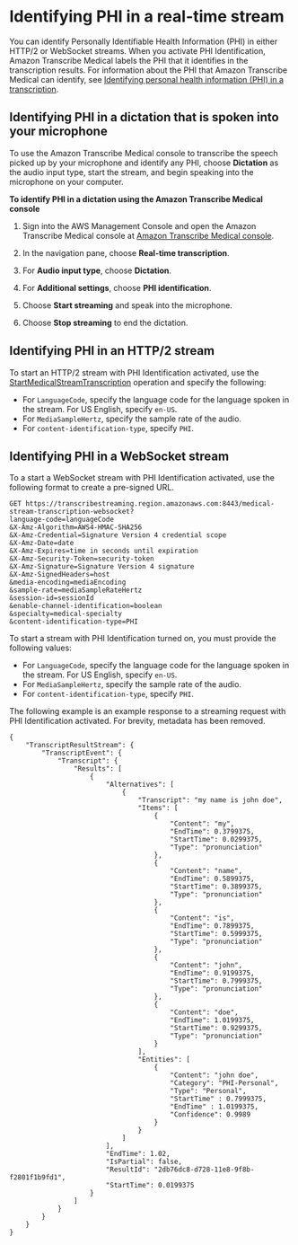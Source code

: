 # Identifying PHI in a real\-time stream<a name="phi-id-stream"></a>

You can identify Personally Identifiable Health Information \(PHI\) in either HTTP/2 or WebSocket streams\. When you activate PHI Identification, Amazon Transcribe Medical labels the PHI that it identifies in the transcription results\. For information about the PHI that Amazon Transcribe Medical can identify, see [Identifying personal health information \(PHI\) in a transcription](phi-id.md)\. 



## Identifying PHI in a dictation that is spoken into your microphone<a name="console-stream-phi"></a>

To use the Amazon Transcribe Medical console to transcribe the speech picked up by your microphone and identify any PHI, choose **Dictation** as the audio input type, start the stream, and begin speaking into the microphone on your computer\.

**To identify PHI in a dictation using the Amazon Transcribe Medical console**

1. Sign into the AWS Management Console and open the Amazon Transcribe Medical console at [Amazon Transcribe Medical console](https://console.aws.amazon.com/transcribe/)\.

1. In the navigation pane, choose **Real\-time transcription**\.

1. For **Audio input type**, choose **Dictation**\.

1. For **Additional settings**, choose **PHI identification**\.

1. Choose **Start streaming** and speak into the microphone\.

1. Choose **Stop streaming** to end the dictation\.

## Identifying PHI in an HTTP/2 stream<a name="http2-stream-phi"></a>

To start an HTTP/2 stream with PHI Identification activated, use the [StartMedicalStreamTranscription](API_streaming_StartMedicalStreamTranscription.md) operation and specify the following:
+ For `LanguageCode`, specify the language code for the language spoken in the stream\. For US English, specify `en-US`\.
+ For `MediaSampleHertz`, specify the sample rate of the audio\.
+ For `content-identification-type`, specify `PHI`\.

## Identifying PHI in a WebSocket stream<a name="websocket-phi-id"></a>

 To a start a WebSocket stream with PHI Identification activated, use the following format to create a pre\-signed URL\.

```
GET https://transcribestreaming.region.amazonaws.com:8443/medical-stream-transcription-websocket?
language-code=languageCode 
&X-Amz-Algorithm=AWS4-HMAC-SHA256 
&X-Amz-Credential=Signature Version 4 credential scope 
&X-Amz-Date=date 
&X-Amz-Expires=time in seconds until expiration 
&X-Amz-Security-Token=security-token 
&X-Amz-Signature=Signature Version 4 signature 
&X-Amz-SignedHeaders=host 
&media-encoding=mediaEncoding 
&sample-rate=mediaSampleRateHertz 
&session-id=sessionId 
&enable-channel-identification=boolean
&specialty=medical-specialty
&content-identification-type=PHI
```

To start a stream with PHI Identification turned on, you must provide the following values:
+ For `LanguageCode`, specify the language code for the language spoken in the stream\. For US English, specify `en-US`\.
+ For `MediaSampleHertz`, specify the sample rate of the audio\.
+ For `content-identification-type`, specify `PHI`\.

The following example is an example response to a streaming request with PHI Identification activated\. For brevity, metadata has been removed\.

```
{
    "TranscriptResultStream": {
        "TranscriptEvent": {
            "Transcript": {
                "Results": [
                    {
                        "Alternatives": [
                            {
                                "Transcript": "my name is john doe",
                                "Items": [
                                    {
                                        "Content": "my",
                                        "EndTime": 0.3799375,
                                        "StartTime": 0.0299375,
                                        "Type": "pronunciation"
                                    },
                                    {
                                        "Content": "name",
                                        "EndTime": 0.5899375,
                                        "StartTime": 0.3899375,
                                        "Type": "pronunciation"
                                    },
                                    {
                                        "Content": "is",
                                        "EndTime": 0.7899375,
                                        "StartTime": 0.5999375,
                                        "Type": "pronunciation"
                                    },
                                    {
                                        "Content": "john",
                                        "EndTime": 0.9199375,
                                        "StartTime": 0.7999375,
                                        "Type": "pronunciation"
                                    },
                                    {
                                        "Content": "doe",
                                        "EndTime": 1.0199375,
                                        "StartTime": 0.9299375,
                                        "Type": "pronunciation"
                                    }
                                ],
                                "Entities": [
                                    {
                                        "Content": "john doe",
                                        "Category": "PHI-Personal",
                                        "Type": "Personal",
                                        "StartTime" : 0.7999375,
                                        "EndTime" : 1.0199375,
                                        "Confidence": 0.9989
                                    }
                                }
                            ]
                        ],
                        "EndTime": 1.02,
                        "IsPartial": false,
                        "ResultId": "2db76dc8-d728-11e8-9f8b-f2801f1b9fd1",
                        "StartTime": 0.0199375
                    }
                ]
            }
        }
    }
}
```